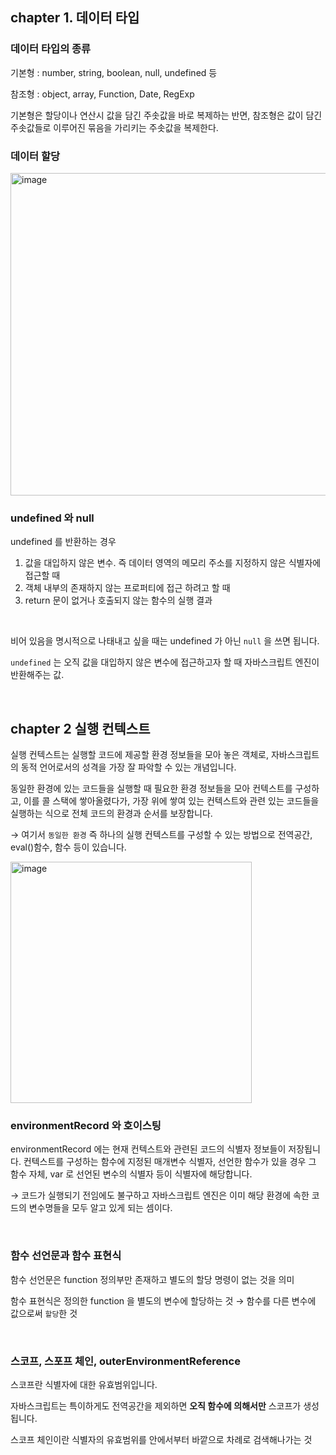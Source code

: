 ## chapter 1. 데이터 타입

### 데이터 타입의 종류

기본형 : number, string, boolean, null, undefined 등

참조형 : object, array, Function, Date, RegExp

기본형은 할당이나 연산시 값을 담긴 주솟값을 바로 복제하는 반면, 참조형은 값이 담긴 주솟값들로 이루어진 묶음을 가리키는 주솟값을 복제한다.

### 데이터 할당

<img width="516" alt="image" src="https://github.com/hye-ung97/record-books/assets/117243197/c8041a20-fd2b-41cb-a22a-f0ceab4f1818">


### undefined 와 null

undefined 를 반환하는 경우

1. 값을 대입하지 않은 변수. 즉 데이터 영역의 메모리 주소를 지정하지 않은 식별자에 접근할 때
2. 객체 내부의 존재하지 않는 프로퍼티에 접근 하려고 할 때
3. return 문이 없거나 호출되지 않는 함수의 실행 결과

<br>

비어 있음을 명시적으로 나태내고 싶을 때는 undefined 가 아닌 `null` 을 쓰면 됩니다.

`undefined` 는 오직 값을 대입하지 않은 변수에 접근하고자 할 때 자바스크립트 엔진이 반환해주는 값.

<br>

## chapter 2 실행 컨텍스트

실행 컨텍스트는 실행할 코드에 제공할 환경 정보들을 모아 놓은 객체로, 자바스크립트의 동적 언어로서의 성격을 가장 잘 파악할 수 있는 개념입니다.

동일한 환경에 있는 코드들을 실행할 때 필요한 환경 정보들을 모아 컨텍스트를 구성하고, 이를 콜 스택에 쌓아올렸다가, 가장 위에 쌓여 있는 컨텍스트와 관련 있는 코드들을 실행하는 식으로 전체 코드의 환경과 순서를 보장합니다.

→ 여기서 `동일한 환경` 즉 하나의 실행 컨텍스트를 구성할 수 있는 방법으로 전역공간, eval()함수, 함수 등이 있습니다.

<img width="386" alt="image" src="https://github.com/hye-ung97/record-books/assets/117243197/171111c6-6605-443c-a42b-40c80d388603">

### environmentRecord 와 호이스팅

environmentRecord 에는 현재 컨텍스트와 관련된 코드의 식별자 정보들이 저장됩니다. 컨텍스트를 구성하는 함수에 지정된 매개변수 식별자, 선언한 함수가 있을 경우 그 함수 자체, var 로 선언된 변수의 식별자 등이 식별자에 해당합니다.

→ 코드가 실행되기 전임에도 불구하고 자바스크립트 엔진은 이미 해당 환경에 속한 코드의 변수명들을 모두 알고 있게 되는 셈이다.

<br>

### 함수 선언문과 함수 표현식

함수 선언문은 function 정의부만 존재하고 별도의 할당 명령이 없는 것을 의미

함수 표현식은 정의한 function 을 별도의 변수에 할당하는 것 → 함수를 다른 변수에 값으로써 `할당`한 것

<br>

### 스코프, 스포프 체인, outerEnvironmentReference

스코프란 식별자에 대한 유효범위입니다.

자바스크립트는 특이하게도 전역공간을 제외하면 **오직 함수에 의해서만** 스코프가 생성됩니다.

스코프 체인이란 식별자의 유효범위를 안에서부터 바깥으로 차례로 검색해나가는 것
